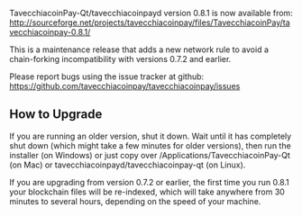 TavecchiacoinPay-Qt/tavecchiacoinpayd version 0.8.1 is now available from:
  http://sourceforge.net/projects/tavecchiacoinpay/files/TavecchiacoinPay/tavecchiacoinpay-0.8.1/

This is a maintenance release that adds a new network rule to avoid
a chain-forking incompatibility with versions 0.7.2 and earlier.

Please report bugs using the issue tracker at github:
  https://github.com/tavecchiacoinpay/tavecchiacoinpay/issues


How to Upgrade
--------------

If you are running an older version, shut it down. Wait
until it has completely shut down (which might take a few minutes for older
versions), then run the installer (on Windows) or just copy over
/Applications/TavecchiacoinPay-Qt (on Mac) or tavecchiacoinpayd/tavecchiacoinpay-qt (on Linux).

If you are upgrading from version 0.7.2 or earlier, the first time you
run 0.8.1 your blockchain files will be re-indexed, which will take
anywhere from 30 minutes to several hours, depending on the speed of
your machine.
